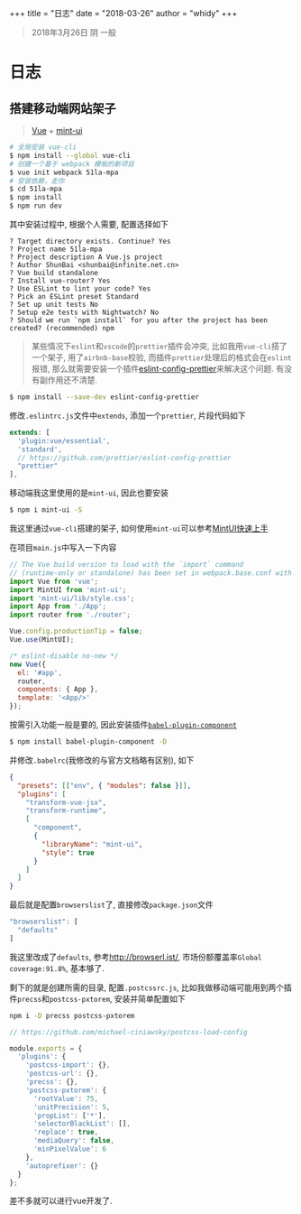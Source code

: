 +++
title = "日志"
date = "2018-03-26"
author = "whidy"
+++
> 2018年3月26日 阴 一般

# 日志

## 搭建移动端网站架子

> [Vue](https://github.com/vuejs/vue) + [mint-ui](https://github.com/ElemeFE/mint-ui)

```bash
# 全局安装 vue-cli
$ npm install --global vue-cli
# 创建一个基于 webpack 模板的新项目
$ vue init webpack 51la-mpa
# 安装依赖，走你
$ cd 51la-mpa
$ npm install
$ npm run dev
```

其中安装过程中, 根据个人需要, 配置选择如下

```text
? Target directory exists. Continue? Yes
? Project name 51la-mpa
? Project description A Vue.js project
? Author ShunBai <shunbai@infinite.net.cn>
? Vue build standalone
? Install vue-router? Yes
? Use ESLint to lint your code? Yes
? Pick an ESLint preset Standard
? Set up unit tests No
? Setup e2e tests with Nightwatch? No
? Should we run `npm install` for you after the project has been created? (recommended) npm
```

> 某些情况下`eslint`和`vscode`的`prettier`插件会冲突, 比如我用`vue-cli`搭了一个架子, 用了`airbnb-base`校验, 而插件`prettier`处理后的格式会在`eslint`报错, 那么就需要安装一个插件[eslint-config-prettier](https://github.com/prettier/eslint-config-prettier)来解决这个问题. 有没有副作用还不清楚.

```bash
$ npm install --save-dev eslint-config-prettier
```

修改`.eslintrc.js`文件中`extends`, 添加一个`prettier`, 片段代码如下

```javascript
extends: [
  'plugin:vue/essential', 
  'standard',
  // https://github.com/prettier/eslint-config-prettier
  "prettier"
],
```

移动端我这里使用的是`mint-ui`, 因此也要安装

```bash
$ npm i mint-ui -S
```

我这里通过`vue-cli`搭建的架子, 如何使用`mint-ui`可以参考[MintUI快速上手](http://mint-ui.github.io/docs/#/zh-cn2/quickstart)

在项目`main.js`中写入一下内容

```javascript
// The Vue build version to load with the `import` command
// (runtime-only or standalone) has been set in webpack.base.conf with an alias.
import Vue from 'vue';
import MintUI from 'mint-ui';
import 'mint-ui/lib/style.css';
import App from './App';
import router from './router';

Vue.config.productionTip = false;
Vue.use(MintUI);

/* eslint-disable no-new */
new Vue({
  el: '#app',
  router,
  components: { App },
  template: '<App/>'
});

```

按需引入功能一般是要的, 因此安装插件[`babel-plugin-component`](https://github.com/ElementUI/babel-plugin-component)

```bash
$ npm install babel-plugin-component -D
```

并修改`.babelrc`(我修改的与官方文档略有区别), 如下

```json
{
  "presets": [["env", { "modules": false }]],
  "plugins": [
    "transform-vue-jsx",
    "transform-runtime",
    [
      "component",
      {
        "libraryName": "mint-ui",
        "style": true
      }
    ]
  ]
}
```

最后就是配置`browserslist`了, 直接修改`package.json`文件

```javascript
"browserslist": [
  "defaults"
]
```

我这里改成了`defaults`, 参考<http://browserl.ist/>, 市场份额覆盖率`Global coverage:91.8%`, 基本够了.

剩下的就是创建所需的目录, 配置`.postcssrc.js`, 比如我做移动端可能用到两个插件`precss`和`postcss-pxtorem`, 安装并简单配置如下

```bash
npm i -D precss postcss-pxtorem
```

```javascript
// https://github.com/michael-ciniawsky/postcss-load-config

module.exports = {
  'plugins': {
    'postcss-import': {},
    'postcss-url': {},
    'precss': {},
    'postcss-pxtorem': {
      'rootValue': 75,
      'unitPrecision': 5,
      'propList': ['*'],
      'selectorBlackList': [],
      'replace': true,
      'mediaQuery': false,
      'minPixelValue': 6
    },
    'autoprefixer': {}
  }
};
```

差不多就可以进行vue开发了.


